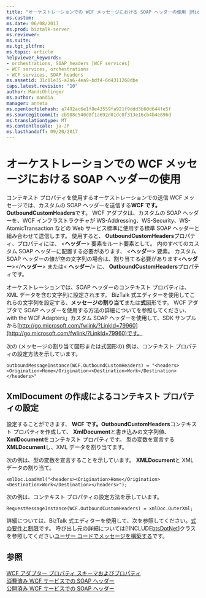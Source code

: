 ```yaml
---
title: "オーケストレーションでの WCF メッセージにおける SOAP ヘッダーの使用 |Microsoft ドキュメント"
ms.custom: 
ms.date: 06/08/2017
ms.prod: biztalk-server
ms.reviewer: 
ms.suite: 
ms.tgt_pltfrm: 
ms.topic: article
helpviewer_keywords:
- orchestrations, SOAP headers [WCF services]
- WCF services, orchestrations
- WCF services, SOAP headers
ms.assetid: 31c01e35-a2a6-4ea9-bdf4-6d4311268dbe
caps.latest.revision: "10"
author: MandiOhlinger
ms.author: mandia
manager: anneta
ms.openlocfilehash: a7492ac6e1f8e43559fa921f9ddd3b60d644fe5f
ms.sourcegitcommit: cb908c540d8f1a692d01dc8f313e16cb4b4e696d
ms.translationtype: MT
ms.contentlocale: ja-JP
ms.lasthandoff: 09/20/2017
---
```

# <a name="using-soap-headers-in-wcf-messages-with-orchestrations"></a>オーケストレーションでの WCF メッセージにおける SOAP ヘッダーの使用
コンテキスト プロパティを使用するオーケストレーションでの送信 WCF メッセージでは、カスタムの SOAP ヘッダーを送信する**WCF です。OutboundCustomHeaders**です。 WCF アダプタは、カスタムの SOAP ヘッダーを、WCF インフラストラクチャが WS-Addressing、WS-Security、WS-AtomicTransaction などの Web サービス標準に使用する標準 SOAP ヘッダーと組み合わせて送信します。 使用すると、 **OutboundCustomHeaders**プロパティ、プロパティには、 \<**ヘッダー**> 要素をルート要素として。 内のすべてのカスタム SOAP ヘッダーに配置する必要があります、 \<**ヘッダー**> 要素。 カスタム SOAP ヘッダーの値が空の文字列の場合は、割り当てる必要があります\<**ヘッダー**>\</**ヘッダー**> または\< **ヘッダー**/> に、 **OutboundCustomHeaders**プロパティです。  
  
 オーケストレーションでは、SOAP ヘッダーのコンテキスト プロパティは、XML データを含む文字列に設定されます。 BizTalk 式エディターを使用してこれらの文字列を設定する、**メッセージの割り当て**または**式**図形です。 WCF アダプタで SOAP ヘッダーを使用する方法の詳細についてを参照してください、with the WCF Adapters」カスタム SOAP ヘッダーを使用して、SDK サンプルから[http://go.microsoft.com/fwlink/?LinkId=79960](http://go.microsoft.com/fwlink/?LinkId=79960)です。  
  
 次の (メッセージの割り当て図形または式図形の) 例は、コンテキスト プロパティの設定方法を示しています。  
  
```  
outboundMessageInstance(WCF.OutboundCustomHeaders) = "<headers><Origination>Home</Origination><Destination>Work</Destination></headers>"  
```  
  
## <a name="creating-an-xmldocument-to-set-context-properties"></a>XmlDocument の作成によるコンテキスト プロパティの設定  
 設定することができます、 **WCF です。OutboundCustomHeaders**コンテキスト プロパティを作成して、 **XmlDocument**と書き込みの文字列値、 **XmlDocument**をコンテキスト プロパティです。 型の変数を宣言する**XMLDocument**し、XML データを割り当てます。  
  
 次の例は、型の変数を宣言することを示しています。 **XMLDocument**と XML データの割り当て。  
  
```  
xmlDoc.LoadXml("<headers><Origination>Home</Origination><Destination>Work</Destination></headers>");  
```  
  
 次の例は、コンテキスト プロパティの設定方法を示しています。  
  
```  
RequestMessageInstance(WCF.OutboundCustomHeaders) = xmlDoc.OuterXml;  
```  
  
 詳細については、BizTalk 式エディターを使用して、次を参照してください。[式の要件と制限](../core/requirements-and-limitations-for-expressions.md)です。 呼び出し元の詳細については[!INCLUDE[btsDotNet](../includes/btsdotnet-md.md)]クラスを参照してください[ユーザー コードでメッセージを構築する](../core/constructing-messages-in-user-code.md)です。  
  
## <a name="see-also"></a>参照  
 [WCF アダプター プロパティ スキーマおよびプロパティ](../core/wcf-adapters-property-schema-and-properties.md)   
 [消費済み WCF サービスでの SOAP ヘッダー](../core/soap-headers-with-consumed-wcf-services.md)   
 [公開済み WCF サービスでの SOAP ヘッダー](../core/soap-headers-with-published-wcf-services.md)